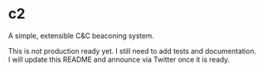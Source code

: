 # c2
A simple, extensible C&amp;C beaconing system.

This is not production ready yet. I still need to add tests and documentation. I will update this README and announce via Twitter once it is ready.

